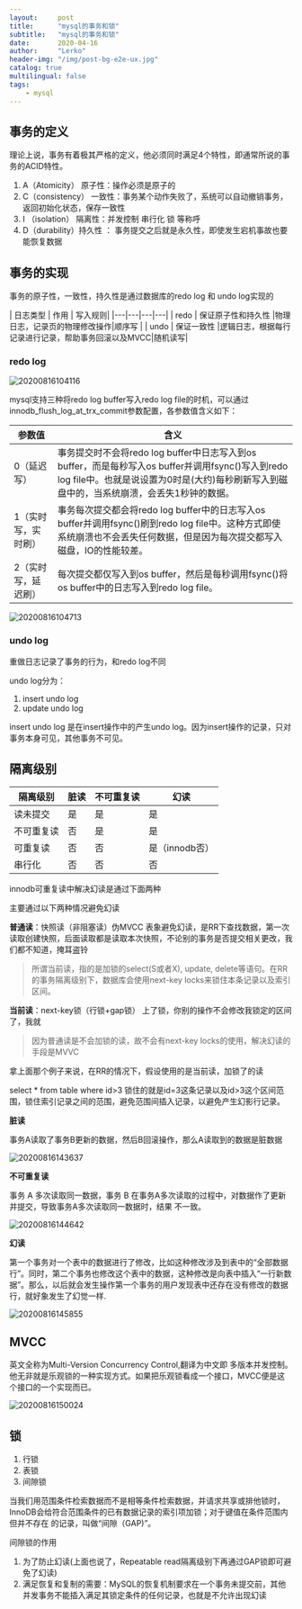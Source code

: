 ```yaml
---
layout:     post
title:      "mysql的事务和锁"
subtitle:   "mysql的事务和锁"
date:       2020-04-16
author:     "Lerko"
header-img: "/img/post-bg-e2e-ux.jpg"
catalog: true
multilingual: false
tags:
    - mysql
---
```


## 事务的定义

理论上说，事务有着极其严格的定义，他必须同时满足4个特性，即通常所说的事务的ACID特性。

1. A（Atomicity） 原子性：操作必须是原子的
2. C（consistency） 一致性：事务某个动作失败了，系统可以自动撤销事务，返回初始化状态，保存一致性
3. I （isolation） 隔离性：并发控制 串行化 锁 等称呼
4. D（durability）持久性 ： 事务提交之后就是永久性，即使发生宕机事故也要能恢复数据

## 事务的实现

事务的原子性，一致性，持久性是通过数据库的redo log 和 undo log实现的

| 日志类型  | 作用  | 写入规则|
|---|---|---|---|
|  redo | 保证原子性和持久性  |物理日志，记录页的物理修改操作|顺序写 |
|  undo | 保证一致性  |逻辑日志，根据每行记录进行记录，帮助事务回滚以及MVCC|随机读写|


### redo log

![20200816104116](http://img.chenyingqiao.top/blog/20200816104116.png)

mysql支持三种将redo log buffer写入redo log file的时机，可以通过innodb_flush_log_at_trx_commit参数配置，各参数值含义如下：

|  参数值 |  含义 |
|---|---|
|  0（延迟写） |  事务提交时不会将redo log buffer中日志写入到os buffer，而是每秒写入os buffer并调用fsync()写入到redo log file中。也就是说设置为0时是(大约)每秒刷新写入到磁盘中的，当系统崩溃，会丢失1秒钟的数据。 |
|  1（实时写，实时刷）	 | 事务每次提交都会将redo log buffer中的日志写入os buffer并调用fsync()刷到redo log file中。这种方式即使系统崩溃也不会丢失任何数据，但是因为每次提交都写入磁盘，IO的性能较差。 |
|  2（实时写，延迟刷） |  每次提交都仅写入到os buffer，然后是每秒调用fsync()将os buffer中的日志写入到redo log file。 |


![20200816104713](http://img.chenyingqiao.top/blog/20200816104713.png)

### undo log

重做日志记录了事务的行为，和redo log不同

undo log分为：
1. insert undo log 
2. update undo log

insert undo log 是在insert操作中的产生undo log。因为insert操作的记录，只对事务本身可见，其他事务不可见。


## 隔离级别

| 隔离级别  |  脏读 |不可重复读	 |幻读 |
|---|---|---|---|
|  读未提交 |  是 |是 |是 |
|  不可重复读 |  否 |是 |是 |
|  可重复读 | 否 |否 |是（innodb否） |
|  串行化 |  否 |否 |否 |


innodb可重复读中解决幻读是通过下面两种

主要通过以下两种情况避免幻读

**普通读**：快照读（非阻塞读）伪MVCC
表象避免幻读，是RR下查找数据，第一次读取创建快照，后面读取都是读取本次快照，不论别的事务是否提交相关更改，我们都不知道，掩耳盗铃

> 所谓当前读，指的是加锁的select(S或者X), update, delete等语句。在RR的事务隔离级别下，数据库会使用next-key locks来锁住本条记录以及索引区间。


**当前读**：next-key锁（行锁+gap锁）
上了锁，你别的操作不会修改我锁定的区间了，我就

> 因为普通读是不会加锁的读，故不会有next-key locks的使用，解决幻读的手段是MVVC


拿上面那个例子来说，在RR的情况下，假设使用的是当前读，加锁了的读

select * from table where id>3 锁住的就是id=3这条记录以及id>3这个区间范围，锁住索引记录之间的范围，避免范围间插入记录，以避免产生幻影行记录。

**脏读**

事务A读取了事务B更新的数据，然后B回滚操作，那么A读取到的数据是脏数据

![20200816143637](http://img.chenyingqiao.top/blog/20200816143637.png)


**不可重复读**

事务 A 多次读取同一数据，事务 B 在事务A多次读取的过程中，对数据作了更新并提交，导致事务A多次读取同一数据时，结果 不一致。


![20200816144642](http://img.chenyingqiao.top/blog/20200816144642.png)

**幻读**

第一个事务对一个表中的数据进行了修改，比如这种修改涉及到表中的“全部数据行”。同时，第二个事务也修改这个表中的数据，这种修改是向表中插入“一行新数据”。那么，以后就会发生操作第一个事务的用户发现表中还存在没有修改的数据行，就好象发生了幻觉一样.

![20200816145855](http://img.chenyingqiao.top/blog/20200816145855.png)

## MVCC

英文全称为Multi-Version Concurrency Control,翻译为中文即 多版本并发控制。他无非就是乐观锁的一种实现方式。如果把乐观锁看成一个接口，MVCC便是这个接口的一个实现而已。

![20200816150024](http://img.chenyingqiao.top/blog/20200816150024.png)

## 锁

1. 行锁
2. 表锁
3. 间隙锁

当我们用范围条件检索数据而不是相等条件检索数据，并请求共享或排他锁时，InnoDB会给符合范围条件的已有数据记录的索引项加锁；对于键值在条件范围内但并不存在 的记录，叫做“间隙（GAP)”。

间隙锁的作用

1. 为了防止幻读(上面也说了，Repeatable read隔离级别下再通过GAP锁即可避免了幻读)
2. 满足恢复和复制的需要：MySQL的恢复机制要求在一个事务未提交前，其他并发事务不能插入满足其锁定条件的任何记录，也就是不允许出现幻读
